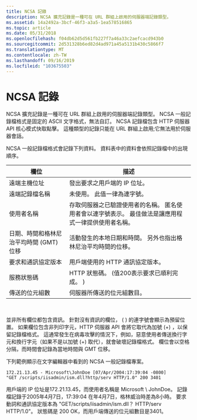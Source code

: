 ```yaml
---
title: NCSA 記錄
description: NCSA 擴充記錄是一種可在 URL 群組上啟用的伺服器端記錄類型。
ms.assetid: 14a2492a-3bcf-46f3-a3a5-1ea578516865
ms.topic: article
ms.date: 05/31/2018
ms.openlocfilehash: f04db62d5d561fb227f7a46a33c2aefcacd943b0
ms.sourcegitcommit: 2d531328b6ed82d4ad971a45a5131b430c5866f7
ms.translationtype: MT
ms.contentlocale: zh-TW
ms.lasthandoff: 09/16/2019
ms.locfileid: "103675503"
---
```

# <a name="ncsa-logging"></a>NCSA 記錄

NCSA 擴充記錄是一種可在 URL 群組上啟用的伺服器端記錄類型。 NCSA 一般記錄檔格式是固定的 ASCII 文字格式，無法自訂。 NCSA 記錄檔包含 HTTP 伺服器 API 核心模式快取點擊。 這種類型的記錄只能在 URL 群組上啟用;它無法用於伺服器會話。

NCSA 一般記錄檔格式會記錄下列資料。 資料表中的資料會依照記錄檔中的出現順序。



| 欄位                                            | 描述                                                                                                                                                                       |
|--------------------------------------------------|-----------------------------------------------------------------------------------------------------------------------------------------------------------------------------------|
| 遠端主機位址                              | 發出要求之用戶端的 IP 位址。                                                                                                                               |
| 遠端記錄檔名稱                                  | 未使用。 此值一律為連字號。                                                                                                                                          |
| 使用者名稱                                        | 存取伺服器之已驗證使用者的名稱。 匿名使用者會以連字號表示。 最佳做法是讓應用程式一律提供使用者名稱。 |
| 日期、時間和格林尼治平均時間 (GMT) 位移 | 活動發生的本地日期和時間。 另外也指出格林尼治平均時間的位移。                                                                    |
| 要求和通訊協定版本                     | 用戶端使用的 HTTP 通訊協定版本。                                                                                                                                   |
| 服務狀態碼                              | HTTP 狀態碼。  (值200表示要求已順利完成。 )                                                                                          |
| 傳送的位元組數                                       | 伺服器所傳送的位元組數目。                                                                                                                                           |



 

並非所有欄位都包含資訊。 針對沒有資訊的欄位， ( ) 的連字號會顯示為預留位置。 如果欄位包含非列印字元，HTTP 伺服器 API 會將它取代為加號 (+) ，以保留記錄檔格式。 這通常發生在病毒攻擊的情況下，例如，惡意使用者傳送換行字元和換行字元（如果不是以加號 (+) 取代），就會破壞記錄檔格式。 欄位會以空格分隔，而時間會記錄為當地時間與 GMT 位移。

下列範例顯示在文字編輯器中看到的 NCSA 一般記錄檔專案。

``` syntax
172.21.13.45 - Microsoft\JohnDoe [07/Apr/2004:17:39:04 -0800] 
"GET /scripts/iisadmin/ism.dll?http/serv HTTP/1.0" 200 3401
```

用戶端的 IP 位址是172.21.13.45，而使用者名稱是 Microsoft \\ JohnDoe。 記錄檔記錄于2005年4月7日，17:39:04 在年4月7日，格林威治時差為8小時。 要求動詞和通訊協定版本為 "GET/scripts/iisadmin/ism.dll？ HTTP/serv HTTP/1.0"。 狀態碼是 200 OK，而用戶端傳送的位元組數目是3401。

 

 




